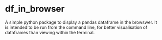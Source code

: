 # df_in_browser

A simple python package to display a pandas dataframe in the browswer. It is
intended to be run from the command line, for better visualisation of 
dataframes than viewing within the terminal.